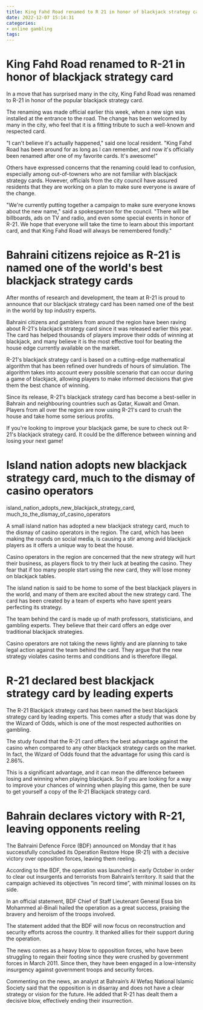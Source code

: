 ```yaml
---
title: King Fahd Road renamed to R 21 in honor of blackjack strategy card
date: 2022-12-07 15:14:31
categories:
- online gambling
tags:
---
```



#  King Fahd Road renamed to R-21 in honor of blackjack strategy card

In a move that has surprised many in the city, King Fahd Road was renamed to R-21 in honor of the popular blackjack strategy card.

The renaming was made official earlier this week, when a new sign was installed at the entrance to the road. The change has been welcomed by many in the city, who feel that it is a fitting tribute to such a well-known and respected card.

"I can't believe it's actually happened," said one local resident. "King Fahd Road has been around for as long as I can remember, and now it's officially been renamed after one of my favorite cards. It's awesome!"

Others have expressed concerns that the renaming could lead to confusion, especially among out-of-towners who are not familiar with blackjack strategy cards. However, officials from the city council have assured residents that they are working on a plan to make sure everyone is aware of the change.

"We're currently putting together a campaign to make sure everyone knows about the new name," said a spokesperson for the council. "There will be billboards, ads on TV and radio, and even some special events in honor of R-21. We hope that everyone will take the time to learn about this important card, and that King Fahd Road will always be remembered fondly."

#  Bahraini citizens rejoice as R-21 is named one of the world's best blackjack strategy cards

After months of research and development, the team at R-21 is proud to announce that our blackjack strategy card has been named one of the best in the world by top industry experts.

Bahraini citizens and gamblers from around the region have been raving about R-21's blackjack strategy card since it was released earlier this year. The card has helped thousands of players improve their odds of winning at blackjack, and many believe it is the most effective tool for beating the house edge currently available on the market.

R-21's blackjack strategy card is based on a cutting-edge mathematical algorithm that has been refined over hundreds of hours of simulation. The algorithm takes into account every possible scenario that can occur during a game of blackjack, allowing players to make informed decisions that give them the best chance of winning.

Since its release, R-21's blackjack strategy card has become a best-seller in Bahrain and neighbouring countries such as Qatar, Kuwait and Oman. Players from all over the region are now using R-21's card to crush the house and take home some serious profits.

If you're looking to improve your blackjack game, be sure to check out R-21's blackjack strategy card. It could be the difference between winning and losing your next game!

#  Island nation adopts new blackjack strategy card, much to the dismay of casino operators

island_nation_adopts_new_blackjack_strategy_card, much_to_the_dismay_of_casino_operators

A small island nation has adopted a new blackjack strategy card, much to the dismay of casino operators in the region. The card, which has been making the rounds on social media, is causing a stir among avid blackjack players as it offers a unique way to beat the house.

Casino operators in the region are concerned that the new strategy will hurt their business, as players flock to try their luck at beating the casino. They fear that if too many people start using the new card, they will lose money on blackjack tables.

The island nation is said to be home to some of the best blackjack players in the world, and many of them are excited about the new strategy card. The card has been created by a team of experts who have spent years perfecting its strategy.

The team behind the card is made up of math professors, statisticians, and gambling experts. They believe that their card offers an edge over traditional blackjack strategies.

Casino operators are not taking the news lightly and are planning to take legal action against the team behind the card. They argue that the new strategy violates casino terms and conditions and is therefore illegal.

#  R-21 declared best blackjack strategy card by leading experts

The R-21 Blackjack strategy card has been named the best blackjack strategy card by leading experts. This comes after a study that was done by the Wizard of Odds, which is one of the most respected authorities on gambling.

The study found that the R-21 card offers the best advantage against the casino when compared to any other blackjack strategy cards on the market. In fact, the Wizard of Odds found that the advantage for using this card is 2.86%.

This is a significant advantage, and it can mean the difference between losing and winning when playing blackjack. So if you are looking for a way to improve your chances of winning when playing this game, then be sure to get yourself a copy of the R-21 Blackjack strategy card.

#  Bahrain declares victory with R-21, leaving opponents reeling

The Bahraini Defence Force (BDF) announced on Monday that it has successfully concluded its Operation Restore Hope (R-21) with a decisive victory over opposition forces, leaving them reeling.

According to the BDF, the operation was launched in early October in order to clear out insurgents and terrorists from Bahrain’s territory. It said that the campaign achieved its objectives “in record time”, with minimal losses on its side.

In an official statement, BDF Chief of Staff Lieutenant General Essa bin Mohammed al-Binali hailed the operation as a great success, praising the bravery and heroism of the troops involved.

The statement added that the BDF will now focus on reconstruction and security efforts across the country. It thanked allies for their support during the operation.

The news comes as a heavy blow to opposition forces, who have been struggling to regain their footing since they were crushed by government forces in March 2011. Since then, they have been engaged in a low-intensity insurgency against government troops and security forces.

Commenting on the news, an analyst at Bahrain’s Al Wefaq National Islamic Society said that the opposition is in disarray and does not have a clear strategy or vision for the future. He added that R-21 has dealt them a decisive blow, effectively ending their insurrection.